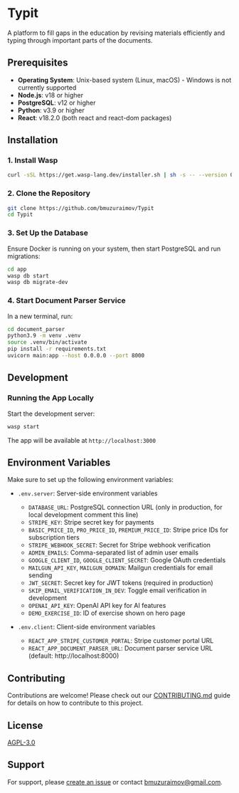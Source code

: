 # Typit

A platform to fill gaps in the education by revising materials efficiently and typing through important parts of the documents.

## Prerequisites

- **Operating System**: Unix-based system (Linux, macOS) - Windows is not currently supported
- **Node.js**: v18 or higher
- **PostgreSQL**: v12 or higher
- **Python**: v3.9 or higher
- **React**: v18.2.0 (both react and react-dom packages)

## Installation

### 1. Install Wasp

```bash
curl -sSL https://get.wasp-lang.dev/installer.sh | sh -s -- --version 0.15.2
```

### 2. Clone the Repository

```bash
git clone https://github.com/bmuzuraimov/Typit
cd Typit
```

### 3. Set Up the Database

Ensure Docker is running on your system, then start PostgreSQL and run migrations:

```bash
cd app
wasp db start
wasp db migrate-dev
```

### 4. Start Document Parser Service

In a new terminal, run:

```bash
cd document_parser
python3.9 -m venv .venv
source .venv/bin/activate
pip install -r requirements.txt
uvicorn main:app --host 0.0.0.0 --port 8000
```


## Development

### Running the App Locally

Start the development server:

```bash
wasp start
```

The app will be available at `http://localhost:3000`

## Environment Variables

Make sure to set up the following environment variables:

- `.env.server`: Server-side environment variables
  - `DATABASE_URL`: PostgreSQL connection URL (only in production, for local development comment this line)
  - `STRIPE_KEY`: Stripe secret key for payments
  - `BASIC_PRICE_ID`, `PRO_PRICE_ID`, `PREMIUM_PRICE_ID`: Stripe price IDs for subscription tiers
  - `STRIPE_WEBHOOK_SECRET`: Secret for Stripe webhook verification
  - `ADMIN_EMAILS`: Comma-separated list of admin user emails
  - `GOOGLE_CLIENT_ID`, `GOOGLE_CLIENT_SECRET`: Google OAuth credentials
  - `MAILGUN_API_KEY`, `MAILGUN_DOMAIN`: Mailgun credentials for email sending
  - `JWT_SECRET`: Secret key for JWT tokens (required in production)
  - `SKIP_EMAIL_VERIFICATION_IN_DEV`: Toggle email verification in development
  - `OPENAI_API_KEY`: OpenAI API key for AI features
  - `DEMO_EXERCISE_ID`: ID of exercise shown on hero page

- `.env.client`: Client-side environment variables
  - `REACT_APP_STRIPE_CUSTOMER_PORTAL`: Stripe customer portal URL
  - `REACT_APP_DOCUMENT_PARSER_URL`: Document parser service URL (default: http://localhost:8000)

## Contributing
Contributions are welcome! Please check out our [CONTRIBUTING.md](CONTRIBUTING.md) guide for details on how to contribute to this project.

## License

[AGPL-3.0](LICENSE)

## Support

For support, please [create an issue](https://github.com/bmuzuraimov/Typit/issues) or contact [bmuzuraimov@gmail.com](mailto:bmuzuraimov@gmail.com).
